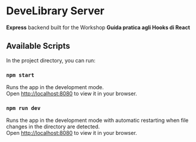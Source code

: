 # DeveLibrary Server

**Express** backend built for the Workshop **Guida pratica agli Hooks di React**

## Available Scripts

In the project directory, you can run:

### `npm start`

Runs the app in the development mode.\
Open [http://localhost:8080](http://localhost:8080) to view it in your browser.

### `npm run dev`

Runs the app in the development mode with automatic restarting when file changes in the directory are detected.\
Open [http://localhost:8080](http://localhost:8080) to view it in your browser.
